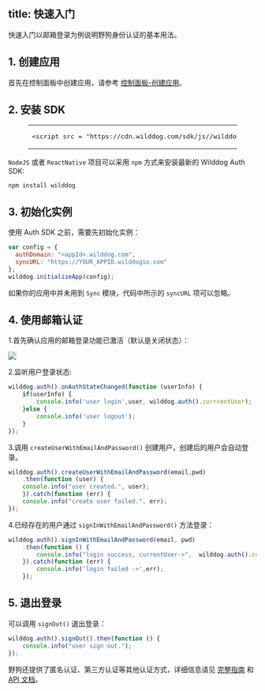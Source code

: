 
title: 快速入门
---

快速入门以邮箱登录为例说明野狗身份认证的基本用法。

## 1. 创建应用

首先在控制面板中创建应用，请参考 [控制面板-创建应用](/console/creat.html)。

## 2. 安装 SDK

<figure class="highlight html"><table><tbody><tr><td class="code"><pre><div class="line"><span class="comment"><!-- Wilddog Auth SDK --></span></div><div class="line"><span class="tag"><<span class="name">script</span> <span class="attr">src</span> = <span class="string">"<span>htt</span>ps://cdn.wilddog.com/sdk/js/<span class="js-version"></span>/wilddog-auth.js"</span>></span><span class="undefined"></span><span class="tag"></<span class="name">script</span>></span></div></pre></td></tr></tbody></table></figure>

`NodeJS` 或者 `ReactNative` 项目可以采用 `npm` 方式来安装最新的 Wilddog Auth SDK:

```
npm install wilddog
```

## 3. 初始化实例

使用 Auth SDK 之前，需要先初始化实例：

```javascript
var config = {
  authDomain: "<appId>.wilddog.com",
  syncURL: "https://YOUR_APPID.wilddogio.com" 
};
wilddog.initializeApp(config);
```

如果你的应用中并未用到 `Sync` 模块，代码中所示的 `syncURL` 项可以忽略。
## 4. 使用邮箱认证

1.首先确认应用的邮箱登录功能已激活（默认是关闭状态）：

![](/images/openemail.png)

2.监听用户登录状态:

```js
wilddog.auth().onAuthStateChanged(function (userInfo) {
    if(userInfo) {
	    console.info('user login',user, wilddog.auth().currrentUser);
    }else {
	    console.info('user logout');
    }
});
```
3.调用 `createUserWithEmailAndPassword()` 创建用户，创建后的用户会自动登录。

```js
wilddog.auth().createUserWithEmailAndPassword(email,pwd)
	.then(function (user) {
    console.info("user created.", user);
	}).catch(function (err) {
    console.info("create user failed.", err);
});
```
4.已经存在的用户通过 `signInWithEmailAndPassword()` 方法登录：

```js
wilddog.auth().signInWithEmailAndPassword(email, pwd)
    .then(function () {
        console.info("login success, currentUser->",  wilddog.auth().currentUser);
    }).catch(function (err) {
        console.info('login failed ->',err);
    });
```

## 5. 退出登录

可以调用 `signOut()` 退出登录：

```js
wilddog.auth().signOut().then(function () {
    console.info("user sign out.");
});
```



野狗还提供了匿名认证、第三方认证等其他认证方式，详细信息请见 [完整指南](/guide/auth/core/concept.html) 和  [API 文档](/api/auth/web.html)。